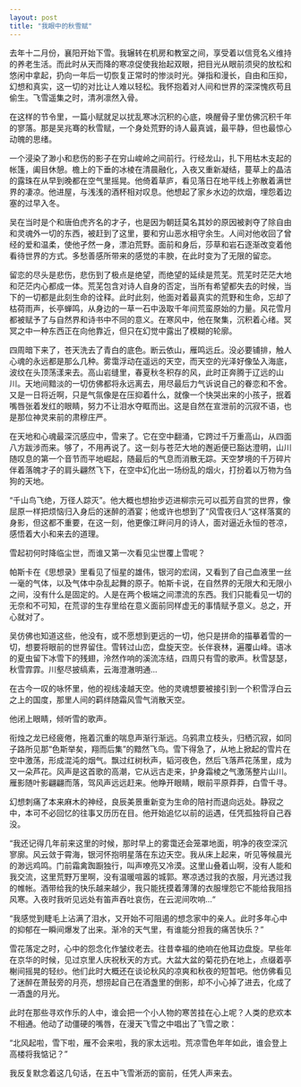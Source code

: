 ```yaml
---
layout: post
title: "我眼中的秋雪赋"
---
```


去年十二月份，襄阳开始下雪。我辗转在机房和教室之间，享受着以信竞名义维持的养老生活。而此时从天而降的寒凉促使我抬起双眼，把目光从眼前须臾的放松和悠闲中拿起，扔向一年后一切恢复正常时的惨淡时光。弹指和漫长，自由和压抑，幻想和真实，这一切的对比让人难以轻松。我怀抱着对人间和世界的深深愧疚苟且偷生。飞雪遥集之时，清冽凛然入骨。

在这样的节令里，一篇小赋就足以扰乱寒冰沉积的心底，唤醒骨子里仿佛沉积千年的寥落。那是吴兆骞的秋雪赋，一个身处荒野的诗人最真诚，最平静，但也最惊心动魄的思绪。

一个浸染了渺小和悲伤的影子在穷山峻岭之间前行。行经龙山，扎下用枯木支起的帐篷，阖目休憩。檐上的下垂的冰棱在清晨融化，入夜又重新凝结，蔓草上的晶洁的露珠在从早到晚都在空气里摇晃。他倚着草庐，看见落日在地平线上弥散着满世界的凄凉。他进屋，与浅浅的酒杯相对叹息。他想起了家乡水边的炊烟，埋怨着边塞的过早入冬。

吴在当时是个和唐伯虎齐名的才子，也是因为朝廷莫名其妙的原因被剥夺了除自由和灵魂外一切的东西，被赶到了这里，要和穷山恶水相守余生。人间对他收回了曾经的爱和温柔，使他孑然一身，漂泊荒野。面前和身后，莎草和岩石逐渐改变着他看待世界的方式。多愁善感所带来的感觉的丰腴，在此时变为了无限的留恋。

留恋的尽头是悲伤，悲伤到了极点是绝望，而绝望的延续是荒芜。荒芜时茫茫大地和茫茫内心都成一体。荒芜包含对诗人自身的否定，当所有希望都失去的时候，当下的一切都是此刻生命的诠释。此时此刻，他面对着最真实的荒野和生命，忘却了枯荷雨声，长亭蝉鸣，从身边的一草一石中汲取千年间荒蛮原始的力量。风花雪月都被赋予了与自然界和诗书中不同的意义。在寒风中，他在聚集，沉积着心绪。冥冥之中一种东西正在向他靠近，但只在幻觉中露出了模糊的轮廓。

四周暗下来了，苍天洗去了青白的底色。断云依山，雁鸣远丘。没必要铺排，触人心魂的永远都是那么几种。雾霭浮动在遥远的天空，而天空的光泽好像坠入海底，波纹在头顶荡漾来去。高山岩缝里，春夏秋冬积存的风，此时正奔腾于辽远的山川。天地间黯淡的一切仿佛都将永远离去，用尽最后力气诉说自己的眷恋和不舍。又是一日将近啊，只是气氛像是在压抑着什么，就像一个快哭出来的小孩子，抿着嘴唇张着发红的眼睛，努力不让泪水夺眶而出。这是自然在宣泄前的沉寂不语，也是那位神灵来前的肃穆庄严。

在天地和心魂最深沉感应中，雪来了。它在空中翻涌，它跨过千万重高山，从四面八方跋涉而来。够了，不用再说了。这一刻与苍茫大地的邂逅便已豁达澄明，山川随叹息的第一个音节而平地崛起，随最后的气息而消散无踪。天空梦境的千万碎片伴着落魄才子的肩头翩然飞下，在空中幻化出一场纷乱的烟火，打扮着以万物为刍狗的天地。

“千山鸟飞绝，万径人踪灭”。他大概也想抬步迈进柳宗元可以孤芳自赏的世界，像屈原一样把烦恼归入身后的迷醉的酒宴；他或许也想到了“风雪夜归人“这样落寞的身影，但这都不重要，在这一刻，他更像江畔问月的诗人，面对逼近永恒的苍凉，感悟着大小和来去的道理。

雪起初何时降临尘世，而谁又第一次看见尘世覆上雪呢？

帕斯卡在《思想录》里看见了恒星的雄伟，银河的宏阔，又看到了自己血液里一丝一毫的气体，以及气体中杂乱起舞的原子。帕斯卡说，在自然界的无限大和无限小之间，没有什么是固定的。人是在两个极端之间漂流的东西。我们只能看见一切的无奈和不可知，在荒谬的生存里给在意义面前同样虚无的事情赋予意义。总之，开心就对了。

吴仿佛也知道这些，他没有，或不愿想到更远的一切，他只是拼命的描摹着雪的一切，想要将眼前的世界留住。雪转过山峦，盘旋天空。长伴衰林，遍覆山峰。语冰的夏虫留下冰雪下的残翅，泠然作响的溪流冻结，四周只有雪的歌声。秋雪瑟瑟，秋雪霏霏。川壑尽披缟素，云海澄澈明通...

在古今一叹的咏怀里，他的视线凌越天空。他的灵魂想要被接引到一个积雪浮白云之上的国度，那里人间的羁绊随霜风雪气消散天空。

他闭上眼睛，倾听雪的歌声。

衔烛之龙已经疲倦，拖着沉重的喘息声渐行渐远。乌鸦肃立枝头，归栖沉寂，如同子路所见那“色斯举矣，翔而后集”的黯然飞鸟。雪下得急了，从地上掀起的雪片在空中激荡，形成混沌的烟气。飘过红树秋声，韬河夜色，然后飞落芦花荡里，成为又一朵芦花。风声是这首歌的高潮，它从远古走来，护身霜棱之气激荡整片山川。雁影随叶影翩翩而落，驾风声远远赶来。他睁开眼睛，眼前平原莽莽，白雪千寻。

幻想刺痛了本来麻木的神经，良辰美景重新变为生命的陪衬而退向远处。静寂之中，本可不必回忆的往事又历历在目。他开始追忆以前的运遇，任凭孤独将自己吞没。

“我还记得几年前来这里的时候，那时早上的雾霭还会笼罩地面，明净的夜空深沉寥廓。风云敛于霄海，银河怀抱明星落在东边天空。我从床上起来，听见等候晨光的渺远鸡鸣。门前霜禽踟蹰独行，叫声嘹亮又冷漠。这里山叠着山啊，没有人能和我交流，这里荒野万里啊，没有温暖喧嚣的城郭。寒凉透过我的衣服，月光透过我的帷帐。酒带给我的快乐越来越少，我只能抚摸着薄薄的衣服埋怨它不能给我阻挡风寒。入夜时我听见远处有笛声吞吐哀伤，在云泥间吹响...“

“我感觉到睫毛上沾满了泪水，又开始不可阻遏的想念家中的亲人。此时多年心中的抑郁在一瞬间爆发了出来。渐冷的天气里，有谁能分担我的痛苦快乐？”

雪花落定之时，心中的怨念化作皱纹老去。往昔幸福的绝响在他耳边盘旋。早些年在京华的时候，见过京里人庆祝秋天的方式。大盆大盆的菊花扔在地上，点缀着亭榭间摇晃的轻纱。他们此时大概还在谈论秋风的凉爽和秋夜的短暂吧。他仿佛看见了迷醉在萧鼔旁的月亮，想捞起自己在酒盏里的倒影，却不小心掉了进去，化成了一酒盏的月光。

此时在那些寻欢作乐的人中，谁会把一个小人物的寒苦挂在心上呢？人类的悲欢本不相通。他动了动僵硬的嘴唇，在漫天飞雪之中唱出了飞雪之歌：

“北风起啦，雪下啦，雁不会来啦，我的家太远啦。荒凉雪色年年如此，谁会登上高楼将我惦记？”

我反复默念着这几句话，在五中飞雪淅沥的窗前，任凭人声来去。